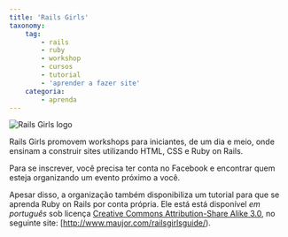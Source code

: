 ```yaml
---
title: 'Rails Girls'
taxonomy:
    tag:
        - rails
        - ruby
        - workshop
        - cursos
        - tutorial
        - 'aprender a fazer site'
    categoria:
        - aprenda
---
```


![Rails Girls logo](../../../images/railsgirls-sq.png)

Rails Girls promovem workshops para iniciantes, de um dia e meio, onde ensinam a construir sites utilizando HTML, CSS e Ruby on Rails. 

Para se inscrever, você precisa ter conta no Facebook e encontrar quem esteja organizando um evento próximo a você.

Apesar disso, a organização também disponibiliza um tutorial para que se aprenda Ruby on Rails por conta própria. Ele está está disponível *em português* sob licença [Creative Commons Attribution-Share Alike 3.0](http://creativecommons.org/licenses/by-sa/3.0/), no seguinte site: [http://www.maujor.com/railsgirlsguide/).